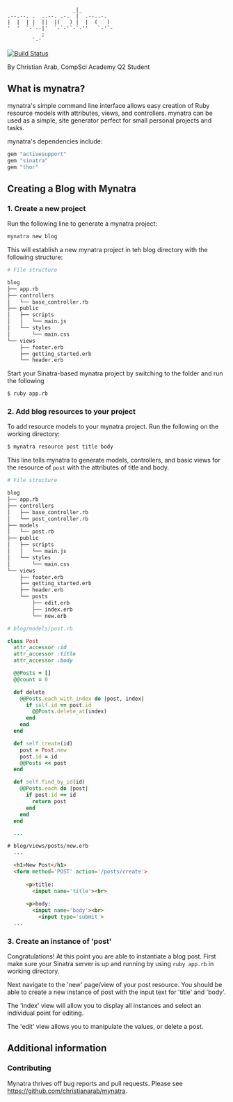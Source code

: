 ```        
                     _|_          
.--.--. .  ..--. .-.  |  .--..-.  
|  |  | |  ||  |(   ) |  |  (   ) 
'  '  `-`--|'  `-`-'`-`-''   `-'`-
           ;                      
        `-'                
```
[![Build Status](https://app.travis-ci.com/christianarab/mynatra.svg?branch=main)](https://app.travis-ci.com/christianarab/mynatra)

By Christian Arab, CompSci Academy Q2 Student

## What is mynatra?

mynatra's simple command line interface allows easy creation of Ruby resource models with attributes, views, and controllers. 
mynatra can be used as a simple, site generator perfect for small personal projects and tasks. 

mynatra's dependencies include:

```ruby
gem "activesupport"
gem "sinatra"
gem "thor"
```

## Creating a Blog with Mynatra

### 1. Create a new project

Run the following line to generate a mynatra project:

```bash
mynatra new blog
```
This will establish a new mynatra project in teh blog directory with the following structure:

```bash
# File structure

blog
├── app.rb
├── controllers
│   └── base_controller.rb
├── public
│   ├── scripts
│   │   └── main.js
│   └── styles
│       └── main.css
└── views
    ├── footer.erb
    ├── getting_started.erb
    └── header.erb
```

Start your Sinatra-based mynatra project by switching to the folder and run the following  

```bash
$ ruby app.rb
```

### 2. Add blog resources to your project 

To add resource models to your mynatra project. 
Run the following on the working directory:

```bash
$ mynatra resource post title body
```

This line tells mynatra to generate models, controllers, and basic views for the resource of `post` with the attributes of title and body.

```bash
# File structure

blog
├── app.rb
├── controllers
│   ├── base_controller.rb
│   └── post_controller.rb
├── models
│   └── post.rb 
├── public
│   ├── scripts
│   │   └── main.js
│   └── styles
│       └── main.css
└── views
    ├── footer.erb
    ├── getting_started.erb
    ├── header.erb
    └── posts
        ├── edit.erb
        ├── index.erb
        └── new.erb
```
```ruby
# blog/models/post.rb

class Post
  attr_accessor :id
  attr_accessor :title
  attr_accessor :body

  @@Posts = []
  @@count = 0

  def delete
    @@Posts.each_with_index do |post, index|
      if self.id == post.id
        @@Posts.delete_at(index)
      end
    end
  end

  def self.create(id)
    post = Post.new
    post.id = id
    @@Posts << post
  end

  def self.find_by_id(id)
    @@Posts.each do |post|
      if post.id == id
        return post
      end
    end
  end

  ...
```
```html
# blog/views/posts/new.erb 
  ...

  <h1>New Post</h1>
  <form method='POST' action='/posts/create'>
  
      <p>title:
        <input name='title'><br>
  
      <p>body:
        <input name='body'><br>
          <input type='submit'>
  ...
```
### 3. Create an instance of 'post'

Congratulations! At this point you are able to instantiate a blog post. First make sure your Sinatra server is up and running by using `ruby app.rb` in working directory.

Next navigate to the 'new' page/view of your post resource. You should be able to create a new instance of post with the input text for 'title' and 'body'.

The 'index' view will allow you to display all instances and select an individual point for editing.

The 'edit' view allows you to manipulate the values, or delete a post.

## Additional information

###  Contributing

Mynatra thrives off bug reports and pull requests.
Please see https://github.com/christianarab/mynatra.

